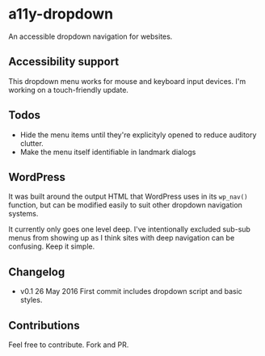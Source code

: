 # a11y-dropdown
An accessible dropdown navigation for websites.

## Accessibility support
This dropdown menu works for mouse and keyboard input devices. I'm working on a touch-friendly update.

## Todos
* Hide the menu items until they're explicityly opened to reduce auditory clutter.
* Make the menu itself identifiable in landmark dialogs

## WordPress
It was built around the output HTML that WordPress uses in its `wp_nav()` function, but can be modified easily to suit other dropdown navigation systems.

It currently only goes one level deep. I've intentionally excluded sub-sub menus from showing up as I think sites with deep navigation can be confusing. Keep it simple.

## Changelog
* v0.1 26 May 2016 First commit includes dropdown script and basic styles.

## Contributions
Feel free to contribute. Fork and PR.
